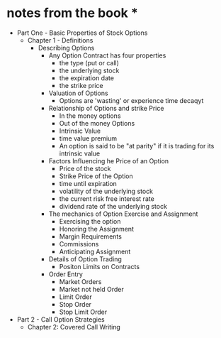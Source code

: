 # notes from the book *

 * Part One - Basic Properties of Stock Options
    * Chapter 1 - Definitions
        * Describing Options
            * Any Option Contract has four properties
                * the type (put or call)
                * the underlying stock
                * the expiration date
                * the strike price
            * Valuation of Options
                * Options are 'wasting' or experience time decaqyt
            * Relationship of Options and strike Price
                * In the money options
                * Out of the money Options
                * Intrinsic Value
                * time value premium
                * An option is said to be "at parity" if it is trading for its intrinsic value
            * Factors Influencing he Price of an Option
                * Price of the stock
                * Strike Price of the Option
                * time until expiration
                * volatility of the underlying stock
                * the current risk free interest rate
                * dividend rate of the underlying stock
            * The mechanics of Option Exercise and Assignment
                * Exercising the option
                * Honoring the Assignment
                * Margin Requirements
                * Commissions
                * Anticipating Assignment
            * Details of Option Trading
                * Positon Limits on Contracts
            * Order Entry
                * Market Orders
                * Market not held Order
                * Limit Order
                * Stop Order
                * Stop Limit Order
* Part 2 - Call Option Strategies
    * Chapter 2: Covered Call Writing
